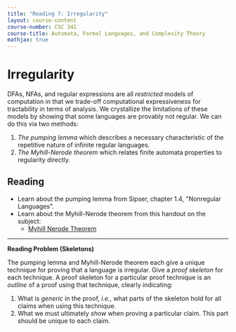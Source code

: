 ```yaml
---
title: "Reading 7: Irregularity"
layout: course-content
course-number: CSC 341
course-title: Automata, Formal Languages, and Complexity Theory
mathjax: true
---
```


# Irregularity

DFAs, NFAs, and regular expressions are all *restricted* models of computation in that we trade-off computational expressiveness for tractability in terms of analysis.
We crystallize the limitations of these models by showing that some languages are provably not regular.
We can do this via two methods:

1. *The pumping lemma* which describes a necessary characteristic of the repetitive nature of infinite regular languages.
2. *The Myhill-Nerode theorem* which relates finite automata properties to regularity directly.

## Reading

* Learn about the pumping lemma from Sipser, chapter 1.4, "Nonregular Languages".
* Learn about the Myhill-Nerode theorem from this handout on the subject:
    + [Myhill Nerode Theorem](/courses/csc341/20sp/files/myhill-nerode-theorem.pdf)

---

**Reading Problem (Skeletons)**

The pumping lemma and Myhill-Nerode theorem each give a unique technique for proving that a language is irregular.
Give a *proof skeleton* for each technique.
A proof skeleton for a particular proof technique is an *outline* of a proof using that technique, clearly indicating:

1. What is *generic* in the proof, *i.e.*, what parts of the skeleton hold for all claims when using this technique.
2. What we must ultimately *show* when proving a particular claim.
   This part should be unique to each claim.
